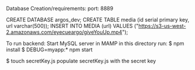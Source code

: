 Database Creation/requirements:
port: 8889

CREATE DATABASE argos_dev;
CREATE TABLE media (id serial primary key, url varchar(500));
INSERT INTO MEDIA (url) VALUES ("https://s3-us-west-2.amazonaws.com/eyecueargo/giveYouUp.mp4");

To run backend:
Start MySQL server in MAMP
in this directory run:
  $ npm install
  $ DEBUG=myapp:* npm start

  $ touch secretKey.js
    populate secretKey.js with the secret key
